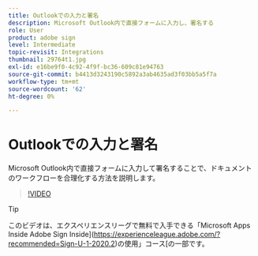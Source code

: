 ```yaml
---
title: Outlookでの入力と署名
description: Microsoft Outlook内で直接フォームに入力し、署名する
role: User
product: adobe sign
level: Intermediate
topic-revisit: Integrations
thumbnail: 29764t1.jpg
exl-id: e16be9f0-4c92-4f9f-bc36-609c81e94763
source-git-commit: b4413d3243190c5892a3ab4635ad3f03bb5a5f7a
workflow-type: tm+mt
source-wordcount: '62'
ht-degree: 0%

---
```


# Outlookでの入力と署名

Microsoft Outlook内で直接フォームに入力して署名することで、ドキュメントのワークフローを合理化する方法を説明します。

>[!VIDEO](https://video.tv.adobe.com/v/29764t1?hidetitle=true)

>[!TIP]
>
>このビデオは、エクスペリエンスリーグで無料で入手できる「Microsoft Apps Inside Adobe Sign Inside](https://experienceleague.adobe.com/?recommended=Sign-U-1-2020.2)の使用」コース[の一部です。
